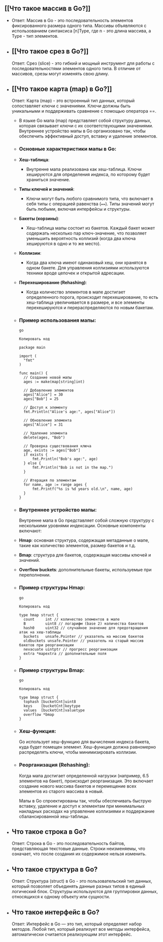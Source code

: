 ## [[Что такое массив в Go?]]
- Ответ: Массив в Go - это последовательность элементов фиксированного размера одного типа. Массивы объявляются с использованием синтаксиса [n]Type, где n - это длина массива, а Type - тип элементов.
- ## [[Что такое срез в Go?]]
  Ответ: Срез (slice) - это гибкий и мощный инструмент для работы с последовательностями элементов одного типа. В отличие от массивов, срезы могут изменять свою длину.
- ## [[Что такое карта (map) в Go?]] 
  Ответ: Карта (map) - это встроенный тип данных, который сопоставляет ключи с значениями. Ключи должны быть уникальными и поддерживать сравнение с помощью оператора ==.
	- В языке Go мапа (map) представляет собой структуру данных, которая связывает ключи с их соответствующими значениями. Внутреннее устройство мапы в Go организовано так, чтобы обеспечить эффективный доступ, вставку и удаление элементов.
	- ### Основные характеристики мапы в Go:
	- **Хеш-таблица**:
		- Внутренне мапа реализована как хеш-таблица. Ключи хешируются для определения индекса, по которому будет храниться значение.
	- **Типы ключей и значений**:
		- Ключи могут быть любого сравнимого типа, что включает в себя типы с операцией равенства (`==`). Типы значений могут быть любыми, включая интерфейсы и структуры.
	- **Бакеты (корзины)**:
		- Хеш-таблица мапы состоит из бакетов. Каждый бакет может содержать несколько пар ключ-значение, что позволяет уменьшить вероятность коллизий (когда два ключа хешируются в одно и то же место).
	- **Коллизии**:
		- Когда два ключа имеют одинаковый хеш, они хранятся в одном бакете. Для управления коллизиями используются техники вроде цепочек и открытой адресации.
	- **Перехеширование (Rehashing)**:
		- Когда количество элементов в мапе достигает определенного порога, происходит перехеширование, то есть хеш-таблица увеличивается в размере, и все элементы перехешируются и перераспределяются по новым бакетам.
	- ### Пример использования мапы:
	  
	  ```
	  go
	  
	  Копировать код
	  
	  package main
	  
	  import (
	    "fmt"
	  )
	  
	  func main() {
	    // Создание новой мапы
	    ages := make(map[string]int)
	  
	    // Добавление элементов
	    ages["Alice"] = 30
	    ages["Bob"] = 25
	  
	    // Доступ к элементу
	    fmt.Println("Alice's age:", ages["Alice"])
	  
	    // Обновление элемента
	    ages["Alice"] = 31
	  
	    // Удаление элемента
	    delete(ages, "Bob")
	  
	    // Проверка существования ключа
	    age, exists := ages["Bob"]
	    if exists {
	        fmt.Println("Bob's age:", age)
	    } else {
	        fmt.Println("Bob is not in the map.")
	    }
	  
	    // Итерация по элементам
	    for name, age := range ages {
	        fmt.Printf("%s is %d years old.\n", name, age)
	    }
	  }
	  ```
	- ### Внутреннее устройство мапы:
	  
	  Внутренне мапа в Go представляет собой сложную структуру с несколькими уровнями индексации. Основные компоненты включают:
	- **Hmap**: основная структура, содержащая метаданные о мапе, такие как количество элементов, размер бакетов и т.д.
	- **Bmap**: структура для бакетов, содержащая массивы ключей и значений.
	- **Overflow buckets**: дополнительные бакеты, используемые при переполнении.
	- ### Пример структуры Hmap:
	  
	  ```
	  go
	  
	  Копировать код
	  
	  type hmap struct {
	    count     int // количество элементов в мапе
	    B         uint8 // логарифм (base 2) количества бакетов
	    hash0     uint32 // случайное значение для предотвращения атак на хеш-таблицы
	    buckets   unsafe.Pointer // указатель на массив бакетов
	    oldbuckets unsafe.Pointer // указатель на старый массив бакетов при реорганизации
	    nevacuate uintptr // прогресс реорганизации
	    extra *mapextra // дополнительные поля
	  }
	  ```
	- ### Пример структуры Bmap:
	  
	  ```
	  go
	  
	  Копировать код
	  
	  type bmap struct {
	    tophash [bucketCnt]uint8
	    keys    [bucketCnt]keytype
	    values  [bucketCnt]valuetype
	    overflow *bmap
	  }
	  ```
	- ### Хеш-функция:
	  
	  Go использует хеш-функцию для вычисления индекса бакета, куда будет помещен элемент. Хеш-функция должна равномерно распределять ключи, чтобы минимизировать коллизии.
	- ### Реорганизация (Rehashing):
	  
	  Когда мапа достигает определенной нагрузки (например, 6.5 элементов на бакет), происходит реорганизация. Это включает создание нового массива бакетов и перемещение всех элементов из старого массива в новый.
	  
	  Мапы в Go спроектированы так, чтобы обеспечивать быструю вставку, удаление и доступ к элементам при минимальных накладных расходах на управление коллизиями и поддержание сбалансированной хеш-таблицы.
- ## Что такое строка в Go?
  Ответ: Строка в Go - это последовательность байтов, представляющая текстовые данные. Строки неизменяемы, что означает, что после создания их содержимое нельзя изменить.
- ## Что такое структура в Go?
  Ответ: Структура (struct) в Go - это пользовательский тип данных, который позволяет объединять данные разных типов в единый логический блок. Структуры используются для группировки данных, относящихся к одному объекту или сущности.
- ## Что такое интерфейс в Go?
  Ответ: Интерфейс в Go — это тип, который определяет набор методов. Любой тип, который реализует все методы интерфейса, автоматически считается реализующим этот интерфейс.